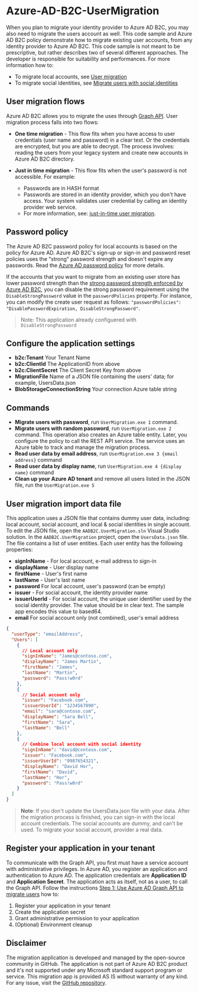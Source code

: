 # Azure-AD-B2C-UserMigration

When you plan to migrate your identity provider to Azure AD B2C, you may also need to migrate the users account as well. This code sample and Azure AD B2C policy demonstrate how to migrate existing user accounts, from any identity provider to Azure AD B2C. This code sample is not meant to be prescriptive, but rather describes two of several different approaches. The developer is responsible for suitability and performances.
For more information how to:
* To migrate local accounts, see [User migration](https://docs.microsoft.com/en-us/azure/active-directory-b2c/active-directory-b2c-user-migration)
* To migrate social identities, see [Migrate users with social identities](https://docs.microsoft.com/en-us/azure/active-directory-b2c/active-directory-b2c-social-migration)

## User migration flows
Azure AD B2C allows you to migrate the uses through [Graph API](https://docs.microsoft.com/en-us/azure/active-directory-b2c/active-directory-b2c-devquickstarts-graph-dotnet). User migration process falls into two flows:

* **One time migration** - This flow fits when you have access to user credentials (user name and password) in a clear text. Or the credentials are encrypted, but you are able to decrypt. The process involves: reading the users from your legacy system and create new accounts in Azure AD B2C directory.

* **Just in time migration** - This flow fits when the user's password is not accessible. For example:
    * Passwords are in HASH format
    * Passwords are stored in an identity provider, which you don't have access. Your system validates user credential by calling an identity provider web service.
    * For more information, see:  [just-in-time user migration](just-in-time-migration.md).

## Password policy
The Azure AD B2C password policy for local accounts is based on the policy for Azure AD. Azure AD B2C's sign-up or sign-in and password reset policies uses the "strong" password strength and doesn't expire any passwords. Read the [Azure AD password policy](https://msdn.microsoft.com/library/azure/jj943764.aspx) for more details.

If the accounts that you want to migrate from an existing user store has lower password strength than the [strong password strength enforced by Azure AD B2C](https://msdn.microsoft.com/library/azure/jj943764.aspx), you can disable the strong password requirement using the `DisableStrongPassword` value in the `passwordPolicies` property. For instance, you can modify the create user request as follows: `"passwordPolicies": "DisablePasswordExpiration, DisableStrongPassword"`.

> Note: This application already configuered with `DisableStrongPassword` 

## Configure the application settings
* **b2c:Tenant** Your Tenant Name
* **b2c:ClientId** The ApplicationID from above
* **b2c:ClientSecret** The Client Secret Key from above
* **MigrationFile** Name of a JSON file containing the users' data; for example, UsersData.json
* **BlobStorageConnectionString** Your connection Azure table string

## Commands
* **Migrate users with password**, run `UserMigration.exe 1` command.
* **Migrate users with random password**, run `UserMigration.exe 2` command. This operation also creates an Azure table entity. Later, you configure the policy to call the REST API service. The service uses an Azure table to track and manage the migration process.
* **Read user data by email address**, run `UserMigration.exe 3 {email address}` command
* **Read user data by display name**, run `UserMigration.exe 4 {display name}` command
* **Clean up your Azure AD tenant** and remove all users listed in the JSON file, run the `UserMigration.exe 5`


## User migration import data file
This application uses a JSON file that contains dummy user data, including: local account, social account, and local & social identities in single account.  To edit the JSON file, open the `AADB2C.UserMigration.sln` Visual Studio solution. In the `AADB2C.UserMigration` project, open the `UsersData.json` file. The file contains a list of user entities. Each user entity has the following properties:
* **signInName** - For local account, e-mail address to sign-in
* **displayName** - User display name
* **firstName** - User's first name
* **lastName** - User's last name
* **password** For local account, user's password (can be empty)
* **issuer** - For social account, the identity provider name
* **issuerUserId** - For social account, the unique user identifier used by the social identity provider. The value should be in clear text. The sample app encodes this value to  based64.
* **email** For social account only (not combined), user's email address

```JSON
{
  "userType": "emailAddress",
  "Users": [
    {
      // Local account only
      "signInName": "James@contoso.com",
      "displayName": "James Martin",
      "firstName": "James",
      "lastName": "Martin",
      "password": "Pass!w0rd"
    },
    {
      // Social account only
      "issuer": "Facebook.com",
      "issuerUserId": "1234567890",
      "email": "sara@contoso.com",
      "displayName": "Sara Bell",
      "firstName": "Sara",
      "lastName": "Bell"
    },
    {
      // Combine local account with social identity
      "signInName": "david@contoso.com",
      "issuer": "Facebook.com",
      "issuerUserId": "0987654321",
      "displayName": "David Hor",
      "firstName": "David",
      "lastName": "Hor",
      "password": "Pass!w0rd"
    }
  ]
}
```

> **Note**: If you don't update the UsersData.json file with your data. After the migration process is finished, you can sign-in with the local account credentials. The social accounts are dummy, and can't be used. To migrate your social account, provider a real data.

## Register your application in your tenant
To communicate with the Graph API, you first must have a service account with administrative privileges. In Azure AD, you register an application and authentication to Azure AD. The application credentials are **Application ID** and **Application Secret**. The application acts as itself, not as a user, to call the Graph API.
Follow the instructions [Step 1: Use Azure AD Graph API to migrate users](https://docs.microsoft.com/en-us/azure/active-directory-b2c/active-directory-b2c-user-migration#step-1-use-azure-ad-graph-api-to-migrate-users) how to:
1. Register your application in your tenant
1. Create the application secret
1. Grant administrative permission to your application
1. (Optional) Environment cleanup

## Disclaimer
The migration application is developed and managed by the open-source community in GitHub. The application is not part of Azure AD B2C product and it's not supported under any Microsoft standard support program or service. 
This migration app is provided AS IS without warranty of any kind. For any issue, visit the [GitHub repository](https://github.com/yoelhor/Azure-AD-B2C-UserMigration).
